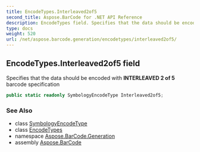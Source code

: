 ```yaml
---
title: EncodeTypes.Interleaved2of5
second_title: Aspose.BarCode for .NET API Reference
description: EncodeTypes field. Specifies that the data should be encoded with INTERLEAVED 2 of 5 barcode specification
type: docs
weight: 520
url: /net/aspose.barcode.generation/encodetypes/interleaved2of5/
---
```

## EncodeTypes.Interleaved2of5 field

Specifies that the data should be encoded with **INTERLEAVED 2 of 5** barcode specification

```csharp
public static readonly SymbologyEncodeType Interleaved2of5;
```

### See Also

* class [SymbologyEncodeType](../../symbologyencodetype/)
* class [EncodeTypes](../)
* namespace [Aspose.BarCode.Generation](../../../aspose.barcode.generation/)
* assembly [Aspose.BarCode](../../../)


